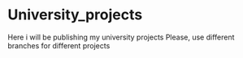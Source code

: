 # University_projects
Here i will be publishing my university projects
Please, use different branches for different projects
